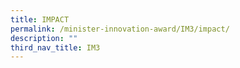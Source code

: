 ```yaml
---
title: IMPACT​
permalink: /minister-innovation-award/IM3/impact/
description: ""
third_nav_title: IM3
---
```

